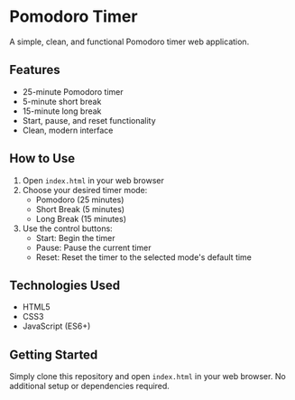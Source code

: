 # Pomodoro Timer

A simple, clean, and functional Pomodoro timer web application.

## Features

- 25-minute Pomodoro timer
- 5-minute short break
- 15-minute long break
- Start, pause, and reset functionality
- Clean, modern interface

## How to Use

1. Open `index.html` in your web browser
2. Choose your desired timer mode:
   - Pomodoro (25 minutes)
   - Short Break (5 minutes)
   - Long Break (15 minutes)
3. Use the control buttons:
   - Start: Begin the timer
   - Pause: Pause the current timer
   - Reset: Reset the timer to the selected mode's default time

## Technologies Used

- HTML5
- CSS3
- JavaScript (ES6+)

## Getting Started

Simply clone this repository and open `index.html` in your web browser. No additional setup or dependencies required. 
